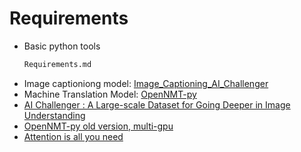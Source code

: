 # Requirements

- Basic python tools
    ```bash
    Requirements.md
    ```
- Image captioniong model: [Image_Captioning_AI_Challenger](https://github.com/ruotianluo/Image_Captioning_AI_Challenger)
- Machine Translation Model: [OpenNMT-py](https://github.com/OpenNMT/OpenNMT-py)
- [AI Challenger : A Large-scale Dataset for Going Deeper in Image Understanding](https://arxiv.org/pdf/1711.06475.pdf)
- [OpenNMT-py old version, multi-gpu](https://github.com/Unbabel/OpenNMT-py)
- [Attention is all you need](https://github.com/jadore801120/attention-is-all-you-need-pytorch)